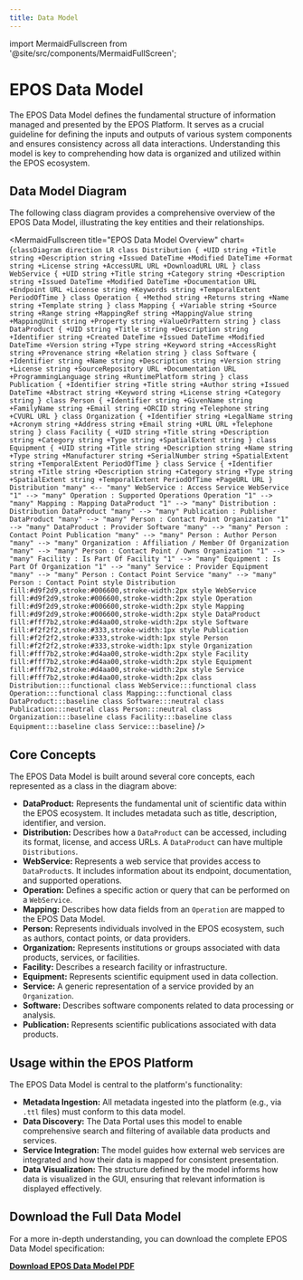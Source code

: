 ```yaml
---
title: Data Model
---
```


import MermaidFullscreen from '@site/src/components/MermaidFullScreen';

# EPOS Data Model

The EPOS Data Model defines the fundamental structure of information managed and presented by the EPOS Platform. It serves as a crucial guideline for defining the inputs and outputs of various system components and ensures consistency across all data interactions. Understanding this model is key to comprehending how data is organized and utilized within the EPOS ecosystem.

## Data Model Diagram

The following class diagram provides a comprehensive overview of the EPOS Data Model, illustrating the key entities and their relationships.

<MermaidFullscreen
title="EPOS Data Model Overview"
chart={`
classDiagram
direction LR
class Distribution {
+UID string
+Title string
+Description string
+Issued DateTime
+Modified DateTime
+Format string
+License string
+AccessURL URL
+DownloadURL URL
}
class WebService {
+UID string
+Title string
+Category string
+Description string
+Issued DateTime
+Modified DateTime
+Documentation URL
+Endpoint URL
+License string
+Keywords string
+TemporalExtent PeriodOfTime
}
class Operation {
+Method string
+Returns string
+Name string
+Template string
}
class Mapping {
+Variable string
+Source string
+Range string
+MappingRef string
+MappingValue string
+MappingUnit string
+Property string
+ValueOrPattern string
}
class DataProduct {
+UID string
+Title string
+Description string
+Identifier string
+Created DateTime
+Issued DateTime
+Modified DateTime
+Version string
+Type string
+Keyword string
+AccessRight string
+Provenance string
+Relation string
}
class Software {
+Identifier string
+Name string
+Description string
+Version string
+License string
+SourceRepository URL
+Documentation URL
+ProgrammingLanguage string
+RuntimePlatform string
}
class Publication {
+Identifier string
+Title string
+Author string
+Issued DateTime
+Abstract string
+Keyword string
+License string
+Category string
}
class Person {
+Identifier string
+GivenName string
+FamilyName string
+Email string
+ORCID string
+Telephone string
+CVURL URL
}
class Organization {
+Identifier string
+LegalName string
+Acronym string
+Address string
+Email string
+URL URL
+Telephone string
}
class Facility {
+UID string
+Title string
+Description string
+Category string
+Type string
+SpatialExtent string
}
class Equipment {
+UID string
+Title string
+Description string
+Name string
+Type string
+Manufacturer string
+SerialNumber string
+SpatialExtent string
+TemporalExtent PeriodOfTime
}
class Service {
+Identifier string
+Title string
+Description string
+Category string
+Type string
+SpatialExtent string
+TemporalExtent PeriodOfTime
+PageURL URL
}
Distribution "many" <-- "many" WebService : Access Service
WebService "1" --> "many" Operation : Supported Operations
Operation "1" --> "many" Mapping : Mapping
DataProduct "1" --> "many" Distribution : Distribution
DataProduct "many" --> "many" Publication : Publisher
DataProduct "many" --> "many" Person : Contact Point
Organization "1" --> "many" DataProduct : Provider
Software "many" --> "many" Person : Contact Point
Publication "many" --> "many" Person : Author
Person "many" --> "many" Organization : Affiliation / Member Of
Organization "many" --> "many" Person : Contact Point / Owns
Organization "1" --> "many" Facility : Is Part Of
Facility "1" --> "many" Equipment : Is Part Of
Organization "1" --> "many" Service : Provider
Equipment "many" --> "many" Person : Contact Point
Service "many" --> "many" Person : Contact Point
style Distribution fill:#d9f2d9,stroke:#006600,stroke-width:2px
style WebService fill:#d9f2d9,stroke:#006600,stroke-width:2px
style Operation fill:#d9f2d9,stroke:#006600,stroke-width:2px
style Mapping fill:#d9f2d9,stroke:#006600,stroke-width:2px
style DataProduct fill:#fff7b2,stroke:#d4aa00,stroke-width:2px
style Software fill:#f2f2f2,stroke:#333,stroke-width:1px
style Publication fill:#f2f2f2,stroke:#333,stroke-width:1px
style Person fill:#f2f2f2,stroke:#333,stroke-width:1px
style Organization fill:#fff7b2,stroke:#d4aa00,stroke-width:2px
style Facility fill:#fff7b2,stroke:#d4aa00,stroke-width:2px
style Equipment fill:#fff7b2,stroke:#d4aa00,stroke-width:2px
style Service fill:#fff7b2,stroke:#d4aa00,stroke-width:2px
class Distribution:::functional
class WebService:::functional
class Operation:::functional
class Mapping:::functional
class DataProduct:::baseline
class Software:::neutral
class Publication:::neutral
class Person:::neutral
class Organization:::baseline
class Facility:::baseline
class Equipment:::baseline
class Service:::baseline
`}
/>

## Core Concepts

The EPOS Data Model is built around several core concepts, each represented as a class in the diagram above:

*   **DataProduct:** Represents the fundamental unit of scientific data within the EPOS ecosystem. It includes metadata such as title, description, identifier, and version.
*   **Distribution:** Describes how a `DataProduct` can be accessed, including its format, license, and access URLs. A `DataProduct` can have multiple `Distributions`.
*   **WebService:** Represents a web service that provides access to `DataProduct`s. It includes information about its endpoint, documentation, and supported operations.
*   **Operation:** Defines a specific action or query that can be performed on a `WebService`.
*   **Mapping:** Describes how data fields from an `Operation` are mapped to the EPOS Data Model.
*   **Person:** Represents individuals involved in the EPOS ecosystem, such as authors, contact points, or data providers.
*   **Organization:** Represents institutions or groups associated with data products, services, or facilities.
*   **Facility:** Describes a research facility or infrastructure.
*   **Equipment:** Represents scientific equipment used in data collection.
*   **Service:** A generic representation of a service provided by an `Organization`.
*   **Software:** Describes software components related to data processing or analysis.
*   **Publication:** Represents scientific publications associated with data products.

## Usage within the EPOS Platform

The EPOS Data Model is central to the platform's functionality:

*   **Metadata Ingestion:** All metadata ingested into the platform (e.g., via `.ttl` files) must conform to this data model.
*   **Data Discovery:** The Data Portal uses this model to enable comprehensive search and filtering of available data products and services.
*   **Service Integration:** The model guides how external web services are integrated and how their data is mapped for consistent presentation.
*   **Data Visualization:** The structure defined by the model informs how data is visualized in the GUI, ensuring that relevant information is displayed effectively.

## Download the Full Data Model

For a more in-depth understanding, you can download the complete EPOS Data Model specification:

<a href="/documents/epos_data_model.pdf" download="EPOS_DATA_MODEL.pdf">**Download EPOS Data Model PDF**</a>